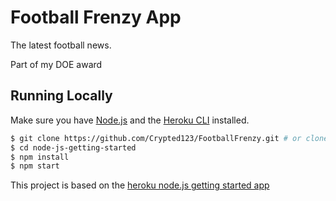 # Football Frenzy App
The latest football news.

Part of my DOE award

## Running Locally

Make sure you have [Node.js](http://nodejs.org/) and the [Heroku CLI](https://cli.heroku.com/) installed.

```sh
$ git clone https://github.com/Crypted123/FootballFrenzy.git # or clone your own fork
$ cd node-js-getting-started
$ npm install
$ npm start
```

This project is based on the [heroku node.js getting started app](https://github.com/heroku/node-js-getting-started)
